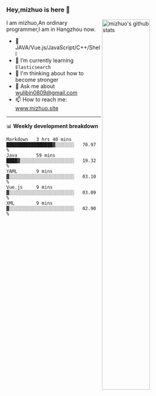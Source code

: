### Hey,mizhuo is here 👋

<img align="right" alt="mizhuo's github stats" width="50%" src="https://github-readme-stats.vercel.app/api?username=mizhuo&theme=tokyonight&show_icons=true">

I am mizhuo,An ordinary programmer,I am in Hangzhou now.

- 🔭 JAVA/Vue.js/JavaScript/C++/Shell
- 🌱 I’m currently learning `Elasticsearch`
- 🤔 I'm thinking about how to become stronger
- 💬 Ask me about wulibin0809@gmail.com
- 📫 How to reach me: www.mizhuo.site

---
📊 **Weekly development breakdown**

<!--START_SECTION:waka-->
```text
Markdown   3 hrs 40 mins   █████████████████▓░░░░░░░   70.97 % 
Java       59 mins         ████▓░░░░░░░░░░░░░░░░░░░░   19.32 % 
YAML       9 mins          ▓░░░░░░░░░░░░░░░░░░░░░░░░   03.10 % 
Vue.js     9 mins          ▓░░░░░░░░░░░░░░░░░░░░░░░░   03.09 % 
XML        9 mins          ▓░░░░░░░░░░░░░░░░░░░░░░░░   02.90 % 
```
<!--END_SECTION:waka-->

